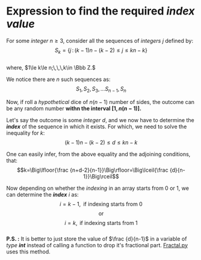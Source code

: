 # Expression to find the required _index value_

For some _integer_ $n\ge 3,$ consider all the sequences of _integers_ $j$ defined by:  
$$S_k = \{j\,:\,(k-1)n-(k-2)\le j\le kn-k\}$$  
where, $1\le k\le n;\,\,\,k\in \Bbb Z.$

We notice there are $n$ such sequences as:
$$S_1,\,S_2,\,S_3,\,\ldots S_{n-1},\,S_{n}$$

Now, if roll a _hypothetical_ dice of $n(n-1)$ number of sides, the outcome can be any random number **withn the interval $[1,n(n-1)].$**  

Let's say the outcome is some _integer_ $d,$ and we now have to determine the **_index_** of the sequence in which it exists. For which, we need to solve the inequality for $k$:
$$(k-1)n-(k-2)\le d\le kn-k$$  

One can easily infer, from the above equality and the adjoining conditions, that:
$$k=\Big\lfloor{\frac {n+d-2}{n-1}}\Big\rfloor=\Big\lceil{\frac {d}{n-1}}\Big\rceil$$

Now depending on whether the _indexing_ in an array starts from $0$ or $1$, we can determine the **_index_** $i$ as:
$$i=k-1,\,\,\,\text{if indexing starts from }0$$
$$\text{or}$$
$$i=k, \text{ if indexing starts from }1$$  
**P.S. :** It is better to just store the value of $\frac {d}{n-1}$ in a variable of _type **int**_ instead of calling a function to drop it's fractional part. [Fractal.py]() uses this method.